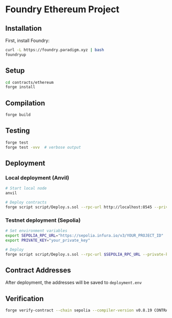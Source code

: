 # Foundry Ethereum Project

## Installation

First, install Foundry:

```bash
curl -L https://foundry.paradigm.xyz | bash
foundryup
```

## Setup

```bash
cd contracts/ethereum
forge install
```

## Compilation

```bash
forge build
```

## Testing

```bash
forge test
forge test -vvv  # verbose output
```

## Deployment

### Local deployment (Anvil)

```bash
# Start local node
anvil

# Deploy contracts
forge script script/Deploy.s.sol --rpc-url http://localhost:8545 --private-key 0xac0974bec39a17e36ba4a6b4d238ff944bacb478cbed5efcae784d7bf4f2ff80 --broadcast
```

### Testnet deployment (Sepolia)

```bash
# Set environment variables
export SEPOLIA_RPC_URL="https://sepolia.infura.io/v3/YOUR_PROJECT_ID"
export PRIVATE_KEY="your_private_key"

# Deploy
forge script script/Deploy.s.sol --rpc-url $SEPOLIA_RPC_URL --private-key $PRIVATE_KEY --broadcast --verify
```

## Contract Addresses

After deployment, the addresses will be saved to `deployment.env`

## Verification

```bash
forge verify-contract --chain sepolia --compiler-version v0.8.19 CONTRACT_ADDRESS src/SafeRecord.sol:SafeRecord --etherscan-api-key YOUR_ETHERSCAN_API_KEY
```